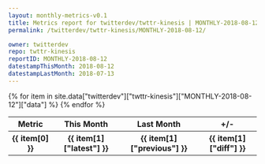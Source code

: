 ```yaml
---
layout: monthly-metrics-v0.1
title: Metrics report for twitterdev/twttr-kinesis | MONTHLY-2018-08-12 | 2018-08-12
permalink: /twitterdev/twttr-kinesis/MONTHLY-2018-08-12/

owner: twitterdev
repo: twttr-kinesis
reportID: MONTHLY-2018-08-12
datestampThisMonth: 2018-08-12
datestampLastMonth: 2018-07-13
---
```


<table style="width: 100%">
    <tr>
        <th>Metric</th>
        <th>This Month</th>
        <th>Last Month</th>
        <th>+/-</th>
    </tr>
    {% for item in site.data["twitterdev"]["twttr-kinesis"]["MONTHLY-2018-08-12"]["data"] %}
    <tr>
        <th>{{ item[0] }}</th>
        <th>{{ item[1]["latest"] }}</th>
        <th>{{ item[1]["previous"] }}</th>
        <th>{{ item[1]["diff"] }}</th>
    </tr>
    {% endfor %}
</table>
